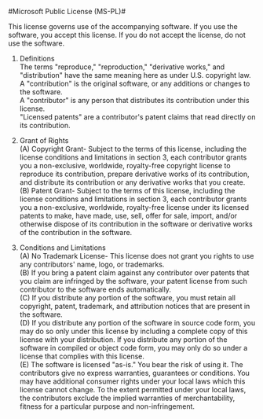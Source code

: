 #Microsoft Public License (MS-PL)#

This license governs use of the accompanying software. If you use the software, you accept this license. If you do not accept the license, do not use the software.

1. Definitions  
  The terms "reproduce," "reproduction," "derivative works," and "distribution" have the same meaning here as under U.S. copyright law.  
  A "contribution" is the original software, or any additions or changes to the software.  
  A "contributor" is any person that distributes its contribution under this license.  
  "Licensed patents" are a contributor's patent claims that read directly on its contribution.

2. Grant of Rights  
  (A) Copyright Grant- Subject to the terms of this license, including the license conditions and limitations in section 3, each contributor grants you a non-exclusive, worldwide, royalty-free copyright license to reproduce its contribution, prepare derivative works of its contribution, and distribute its contribution or any derivative works that you create.  
  (B) Patent Grant- Subject to the terms of this license, including the license conditions and limitations in section 3, each contributor grants you a non-exclusive, worldwide, royalty-free license under its licensed patents to make, have made, use, sell, offer for sale, import, and/or otherwise dispose of its contribution in the software or derivative works of the contribution in the software.

3. Conditions and Limitations  
  (A) No Trademark License- This license does not grant you rights to use any contributors' name, logo, or trademarks.  
  (B) If you bring a patent claim against any contributor over patents that you claim are infringed by the software, your patent license from such contributor to the software ends automatically.  
  (C) If you distribute any portion of the software, you must retain all copyright, patent, trademark, and attribution notices that are present in the software.  
  (D) If you distribute any portion of the software in source code form, you may do so only under this license by including a complete copy of this license with your distribution. If you distribute any portion of the software in compiled or object code form, you may only do so under a license that complies with this license.  
  (E) The software is licensed "as-is." You bear the risk of using it. The contributors give no express warranties, guarantees or conditions. You may have additional consumer rights under your local laws which this license cannot change. To the extent permitted under your local laws, the contributors exclude the implied warranties of merchantability, fitness for a particular purpose and non-infringement.
